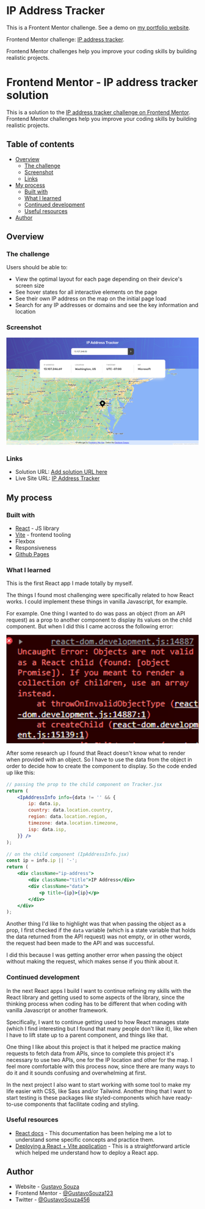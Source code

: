# IP Address Tracker

This is a Frontent Mentor challenge. See a demo on [my portfolio website](https://gustavo-souza.com/).

Frontend Mentor challenge: [IP address tracker](https://www.frontendmentor.io/challenges/ip-address-tracker-I8-0yYAH0).

Frontend Mentor challenges help you improve your coding skills by building realistic projects. 

# Frontend Mentor - IP address tracker solution

This is a solution to the [IP address tracker challenge on Frontend Mentor](https://www.frontendmentor.io/challenges/ip-address-tracker-I8-0yYAH0). Frontend Mentor challenges help you improve your coding skills by building realistic projects. 

## Table of contents

- [Overview](#overview)
  - [The challenge](#the-challenge)
  - [Screenshot](#screenshot)
  - [Links](#links)
- [My process](#my-process)
  - [Built with](#built-with)
  - [What I learned](#what-i-learned)
  - [Continued development](#continued-development)
  - [Useful resources](#useful-resources)
- [Author](#author)

## Overview

### The challenge

Users should be able to:

- View the optimal layout for each page depending on their device's screen size
- See hover states for all interactive elements on the page
- See their own IP address on the map on the initial page load
- Search for any IP addresses or domains and see the key information and location

### Screenshot

![](./src/assets/screenshot.png)

### Links

- Solution URL: [Add solution URL here](https://your-solution-url.com)
- Live Site URL: [IP Address Tracker](https://gustavosouza123.github.io/ip-address-tracker/)

## My process

### Built with

- [React](https://reactjs.org/) - JS library
- [Vite](https://vitejs.dev/) - frontend tooling
- Flexbox
- Responsiveness
- [Github Pages](https://pages.github.com/)

### What I learned

This is the first React app I made totally by myself.

The things I found most challenging were specifically related to how React works. I could implement these things in vanilla Javascript, for example.

For example. One thing I wanted to do was pass an object (from an API request) as a prop to another component to display its values on the child component. But when I did this I came accross the following error:

![alt text](./src/assets/image.png)

After some research up I found that React doesn't know what to render when provided with an object. So I have to use the data from the object in order to decide how to create the component to display. So the code ended up like this:

```jsx
// passing the prop to the child component on Tracker.jsx
return (
    <IpAddressInfo info={data != '' && {
        ip: data.ip,
        country: data.location.country,
        region: data.location.region,
        timezone: data.location.timezone,
        isp: data.isp,
    }} />
);
```

```jsx
// on the child component (IpAddressInfo.jsx)
const ip = info.ip || '-';
return (
    <div className="ip-address">
        <div className="title">IP Address</div>
        <div className="data">
            <p title={ip}>{ip}</p>
        </div>
    </div>
);
```

Another thing I'd like to highlight was that when passing the object as a prop, I first checked if the `data` variable (which is a state variable that holds the data returned from the API request) was not empty, or in other words, the request had been made to the API and was successful.

I did this because I was getting another error when passing the object without making the request, which makes sense if you think about it.

### Continued development

In the next React apps I build I want to continue refining my skills with the React library and getting used to some aspects of the library, since the thinking process when coding has to be different that when coding with vanilla Javascript or another framework.

Specifically, I want to continue getting used to how React manages state (which I find interesting but I found that many people don't like it), like when I have to lift state up to a parent component, and things like that.

One thing I like about this project is that it helped me practice making requests to fetch data from APIs, since to complete this project it's necessary to use two APIs, one for the IP location and other for the map. I feel more comfortable with this process now, since there are many ways to do it and it sounds confusing and overwhelming at first.

In the next project I also want to start working with some tool to make my life easier with CSS, like Sass and/or Tailwind. Another thing that I want to start testing is these packages like styled-components which have ready-to-use components that facilitate coding and styling.

### Useful resources

- [React docs](https://react.dev/) - This documentation has been helping me a lot to understand some specific concepts and practice them.
- [Deploying a React + Vite application](https://www.linkedin.com/pulse/deploying-react-vite-application-mangesh-ahire-p6auf/) - This is a straightforward article which helped me understand how to deploy a React app.

## Author

- Website - [Gustavo Souza](https://gustavo-souza.com/)
- Frontend Mentor - [@GustavoSouza123](https://www.frontendmentor.io/profile/GustavoSouza123)
- Twitter - [@GustavoSouza456](https://twitter.com/GustavoSouza456)
